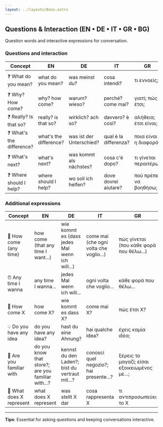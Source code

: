 ```yaml
---
layout: ../layouts/Base.astro
---
```

## Questions & Interaction (EN • DE • IT • GR • BG)

Question words and interactive expressions for conversation.

### Questions and interaction
| Concept | EN | DE | IT | GR | BG |
|---|---|---|---|---|---|
| ❓ What do you mean? | what do you mean? | was meinst du? | cosa intendi? | τι εννοείς; | какво имаш предвид? |
| ❓ Why? How come? | why? how come? | warum? wieso? | perché? come mai? | γιατί; πώς έτσι; | защо? как така? |
| ❓ Really? Is that so? | really? is that so? | wirklich? ach so? | davvero? è così? | αλήθεια; έτσι είναι; | вярно ли? така ли е? |
| ❓ What's the difference? | what's the difference? | was ist der Unterschied? | qual è la differenza? | ποια είναι η διαφορά; | каква е разликата? |
| ❓ What's next? | what's next? | was kommt als nächstes? | cosa c'è dopo? | τι γίνεται περαιτέρω; | какво следва? |
| ❓ Where should I help? | where should I help? | wo soll ich helfen? | dove dovrei aiutare? | πού πρέπει να βοηθήσω; | къде трябва да помогна? |

### Additional expressions
| Concept | EN | DE | IT | GR | BG |
|---|---|---|---|---|---|
| 🤔 How come (any time) | how come (that any time I want...) | wie kommt es (dass jedes Mal wenn ich will...) | come mai (che ogni volta che voglio...) | πώς γίνεται (που κάθε φορά που θέλω...) | как така (че всеки път когато искам...) |
| ⏰ Any time I wanna | any time I wanna... | jedes Mal wenn ich will... | ogni volta che voglio... | κάθε φορά που θέλω... | всеки път когато искам... |
| 🤔 How come X | how come X? | wie kommt es dass X? | come mai X? | πώς έτσι X? | как така X? |
| 💡 Do you have any idea | do you have any idea? | hast du eine Ahnung? | hai qualche idea? | έχεις καμία ιδέα; | имаш ли представа |
| 👀 Are you familiar with | do you know that store?; are you familiar with...? | kennst du den Laden?; bist du vertraut mit...? | conosci quel negozio?; hai presente...? | ξέρεις το μαγαζί; είσαι εξοικειωμένος με...; | познаваш ли този магазин?; запознат ли си с...? |
| 🤷 What does X represent | what does X represent | was stellt X dar | cosa rappresenta X | τι αντιπροσωπεύει το X | какво представлява X |

---
**Tips**: Essential for asking questions and keeping conversations interactive.
